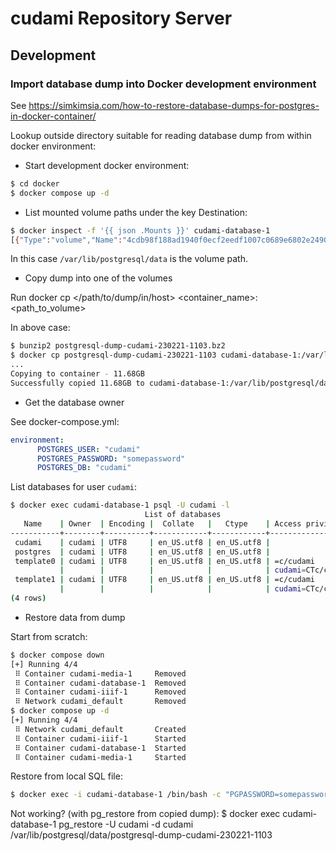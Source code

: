 # cudami Repository Server

## Development

### Import database dump into Docker development environment

See <https://simkimsia.com/how-to-restore-database-dumps-for-postgres-in-docker-container/>

Lookup outside directory suitable for reading database dump from within docker environment:

* Start development docker environment:

```sh
$ cd docker
$ docker compose up -d
```

* List mounted volume paths under the key Destination:

```sh
$ docker inspect -f '{{ json .Mounts }}' cudami-database-1
[{"Type":"volume","Name":"4cdb98f188ad1940f0ecf2eedf1007c0689e6802e249089ef8ae87b6e9fa0582","Source":"/var/lib/docker/volumes/4cdb98f188ad1940f0ecf2eedf1007c0689e6802e249089ef8ae87b6e9fa0582/_data","Destination":"/var/lib/postgresql/data","Driver":"local","Mode":"","RW":true,"Propagation":""}]
```

In this case `/var/lib/postgresql/data` is the volume path.

* Copy dump into one of the volumes

Run docker cp </path/to/dump/in/host> <container_name>:<path_to_volume>

In above case:

```sh
$ bunzip2 postgresql-dump-cudami-230221-1103.bz2
$ docker cp postgresql-dump-cudami-230221-1103 cudami-database-1:/var/lib/postgresql/data
...
Copying to container - 11.68GB
Successfully copied 11.68GB to cudami-database-1:/var/lib/postgresql/data
```

* Get the database owner

See docker-compose.yml:

```yml
environment:
      POSTGRES_USER: "cudami"
      POSTGRES_PASSWORD: "somepassword"
      POSTGRES_DB: "cudami"
```

List databases for user `cudami`:

```sh
$ docker exec cudami-database-1 psql -U cudami -l
                              List of databases
   Name    | Owner  | Encoding |  Collate   |   Ctype    | Access privileges 
-----------+--------+----------+------------+------------+-------------------
 cudami    | cudami | UTF8     | en_US.utf8 | en_US.utf8 | 
 postgres  | cudami | UTF8     | en_US.utf8 | en_US.utf8 | 
 template0 | cudami | UTF8     | en_US.utf8 | en_US.utf8 | =c/cudami        +
           |        |          |            |            | cudami=CTc/cudami
 template1 | cudami | UTF8     | en_US.utf8 | en_US.utf8 | =c/cudami        +
           |        |          |            |            | cudami=CTc/cudami
(4 rows)
```

* Restore data from dump

Start from scratch:

```sh
$ docker compose down
[+] Running 4/4
 ⠿ Container cudami-media-1     Removed
 ⠿ Container cudami-database-1  Removed
 ⠿ Container cudami-iiif-1      Removed
 ⠿ Network cudami_default       Removed 
$ docker compose up -d
[+] Running 4/4
 ⠿ Network cudami_default       Created
 ⠿ Container cudami-iiif-1      Started
 ⠿ Container cudami-database-1  Started
 ⠿ Container cudami-media-1     Started
```

Restore from local SQL file:

```sh
$ docker exec -i cudami-database-1 /bin/bash -c "PGPASSWORD=somepassword psql --username cudami cudami" < <your_local_directory_here>/postgresql-dump-cudami-230221-1103
```

Not working? (with pg_restore from copied dump): 
$ docker exec cudami-database-1 pg_restore -U cudami -d cudami /var/lib/postgresql/data/postgresql-dump-cudami-230221-1103